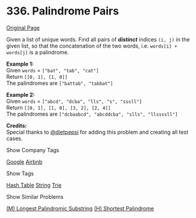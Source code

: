 # 336. Palindrome Pairs

[Original Page](https://leetcode.com/problems/palindrome-pairs/)

Given a list of unique words. Find all pairs of **_distinct_** indices `(i, j)` in the given list, so that the concatenation of the two words, i.e. `words[i] + words[j]` is a palindrome.

**Example 1:**  
Given `words` = `["bat", "tab", "cat"]`  
Return `[[0, 1], [1, 0]]`  
The palindromes are `["battab", "tabbat"]`  

**Example 2:**  
Given `words` = `["abcd", "dcba", "lls", "s", "sssll"]`  
Return `[[0, 1], [1, 0], [3, 2], [2, 4]]`  
The palindromes are `["dcbaabcd", "abcddcba", "slls", "llssssll"]`  

**Credits:**  
Special thanks to [@dietpepsi](https://leetcode.com/discuss/user/dietpepsi) for adding this problem and creating all test cases.

<div>

<div id="company_tags" class="btn btn-xs btn-warning">Show Company Tags</div>

<span class="hidebutton">[Google](/company/google/) [Airbnb](/company/airbnb/)</span></div>

<div>

<div id="tags" class="btn btn-xs btn-warning">Show Tags</div>

<span class="hidebutton">[Hash Table](/tag/hash-table/) [String](/tag/string/) [Trie](/tag/trie/)</span></div>

<div>

<div id="similar" class="btn btn-xs btn-warning">Show Similar Problems</div>

<span class="hidebutton">[(M) Longest Palindromic Substring](/problems/longest-palindromic-substring/) [(H) Shortest Palindrome](/problems/shortest-palindrome/)</span></div>